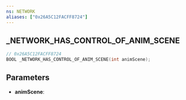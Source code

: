 ```yaml
---
ns: NETWORK
aliases: ["0x26A5C12FACFF8724"]
---
```

## _NETWORK_HAS_CONTROL_OF_ANIM_SCENE

```c
// 0x26A5C12FACFF8724
BOOL _NETWORK_HAS_CONTROL_OF_ANIM_SCENE(int animScene);
```

## Parameters
* **animScene**:
